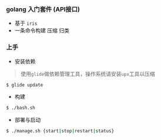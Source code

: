 ### golang 入门套件 (API接口)

* 基于 `iris`
* 一条命令构建 压缩 归类


### 上手

* 安装依赖
> 使用`glide`做依赖管理工具，操作系统请安装`upx`工具以压缩

```bash
$ glide update
```

* 构建

```bash
$ ./bash.sh
```

* 部署与启动

```bash
$ ./manage.sh {start|stop|restart|status}
```